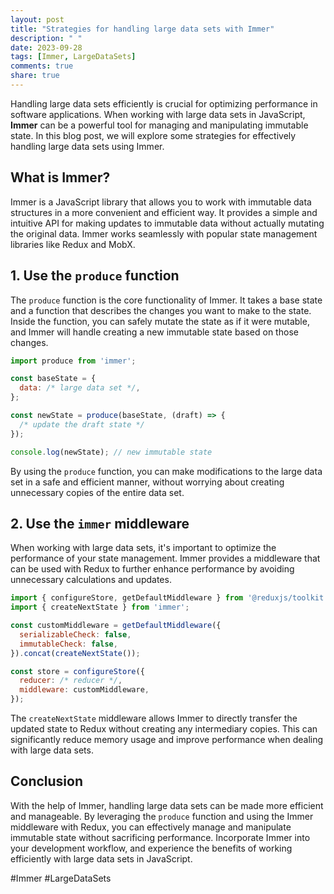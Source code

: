 ```yaml
---
layout: post
title: "Strategies for handling large data sets with Immer"
description: " "
date: 2023-09-28
tags: [Immer, LargeDataSets]
comments: true
share: true
---
```


Handling large data sets efficiently is crucial for optimizing performance in software applications. When working with large data sets in JavaScript, **Immer** can be a powerful tool for managing and manipulating immutable state. In this blog post, we will explore some strategies for effectively handling large data sets using Immer.

## What is Immer?

Immer is a JavaScript library that allows you to work with immutable data structures in a more convenient and efficient way. It provides a simple and intuitive API for making updates to immutable data without actually mutating the original data. Immer works seamlessly with popular state management libraries like Redux and MobX.

## 1. Use the `produce` function

The `produce` function is the core functionality of Immer. It takes a base state and a function that describes the changes you want to make to the state. Inside the function, you can safely mutate the state as if it were mutable, and Immer will handle creating a new immutable state based on those changes.

```javascript
import produce from 'immer';

const baseState = {
  data: /* large data set */,
};

const newState = produce(baseState, (draft) => {
  /* update the draft state */
});

console.log(newState); // new immutable state
```

By using the `produce` function, you can make modifications to the large data set in a safe and efficient manner, without worrying about creating unnecessary copies of the entire data set.

## 2. Use the `immer` middleware

When working with large data sets, it's important to optimize the performance of your state management. Immer provides a middleware that can be used with Redux to further enhance performance by avoiding unnecessary calculations and updates.

```javascript
import { configureStore, getDefaultMiddleware } from '@reduxjs/toolkit';
import { createNextState } from 'immer';

const customMiddleware = getDefaultMiddleware({
  serializableCheck: false,
  immutableCheck: false,
}).concat(createNextState());

const store = configureStore({
  reducer: /* reducer */,
  middleware: customMiddleware,
});
```

The `createNextState` middleware allows Immer to directly transfer the updated state to Redux without creating any intermediary copies. This can significantly reduce memory usage and improve performance when dealing with large data sets.

## Conclusion

With the help of Immer, handling large data sets can be made more efficient and manageable. By leveraging the `produce` function and using the Immer middleware with Redux, you can effectively manage and manipulate immutable state without sacrificing performance. Incorporate Immer into your development workflow, and experience the benefits of working efficiently with large data sets in JavaScript.

\#Immer #LargeDataSets
